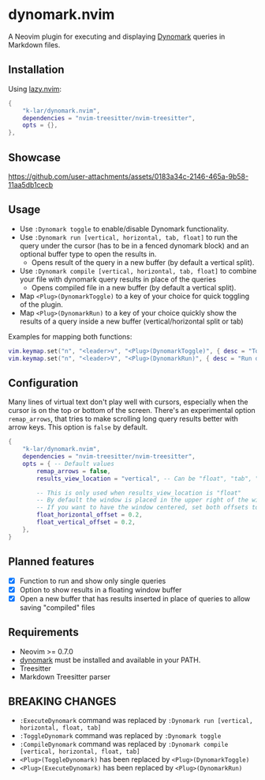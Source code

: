 # dynomark.nvim

A Neovim plugin for executing and displaying [Dynomark](https://github.com/k-lar/dynomark) queries in Markdown files.

## Installation

Using [lazy.nvim](https://github.com/folke/lazy.nvim):

```lua
{
    "k-lar/dynomark.nvim",
    dependencies = "nvim-treesitter/nvim-treesitter",
    opts = {},
},
```

## Showcase

https://github.com/user-attachments/assets/0183a34c-2146-465a-9b58-11aa5db1cecb

## Usage

- Use `:Dynomark toggle` to enable/disable Dynomark functionality.
- Use `:Dynomark run [vertical, horizontal, tab, float]` to run the query under the cursor (has to be in a fenced dynomark block) and an optional buffer type to open the results in.
    * Opens result of the query in a new buffer (by default a vertical split).
- Use `:Dynomark compile [vertical, horizontal, tab, float]` to combine your file with dynomark query results in place of the queries 
    * Opens compiled file in a new buffer (by default a vertical split).
- Map `<Plug>(DynomarkToggle)` to a key of your choice for quick toggling of the plugin.
- Map `<Plug>(DynomarkRun)` to a key of your choice quickly show the results of a query inside a
  new buffer (vertical/horizontal split or tab)

Examples for mapping both functions:

```lua
vim.keymap.set("n", "<leader>v", "<Plug>(DynomarkToggle)", { desc = "Toggle Dynomark" })
vim.keymap.set("n", "<leader>V", "<Plug>(DynomarkRun)", { desc = "Run dynomark query under cursor" })
```

## Configuration

Many lines of virtual text don't play well with cursors, especially when the cursor is on the top
or bottom of the screen. There's an experimental option `remap_arrows`, that tries to make scrolling
long query results better with arrow keys. This option is `false` by default.

```lua
{
    "k-lar/dynomark.nvim",
    dependencies = "nvim-treesitter/nvim-treesitter",
    opts = { -- Default values
        remap_arrows = false,
        results_view_location = "vertical", -- Can be "float", "tab", "vertical" or "horizontal"

        -- This is only used when results_view_location is "float"
        -- By default the window is placed in the upper right of the window
        -- If you want to have the window centered, set both offsets to 0.0
        float_horizontal_offset = 0.2,
        float_vertical_offset = 0.2,
    },
}
```

## Planned features

- [X] Function to run and show only single queries
- [X] Option to show results in a floating window buffer
- [X] Open a new buffer that has results inserted in place of queries to allow saving "compiled" files

## Requirements

- Neovim >= 0.7.0
- [dynomark](https://github.com/k-lar/dynomark) must be installed and available in your PATH.
- Treesitter
- Markdown Treesitter parser

## BREAKING CHANGES

- `:ExecuteDynomark` command was replaced by `:Dynomark run [vertical, horizontal, float, tab]`
- `:ToggleDynomark` command was replaced by `:Dynomark toggle`
- `:CompileDynomark` command was replaced by `:Dynomark compile [vertical, horizontal, float, tab]`
- `<Plug>(ToggleDynomark)` has been replaced by `<Plug>(DynomarkToggle)`
- `<Plug>(ExecuteDynomark)` has been replaced by `<Plug>(DynomarkRun)`
